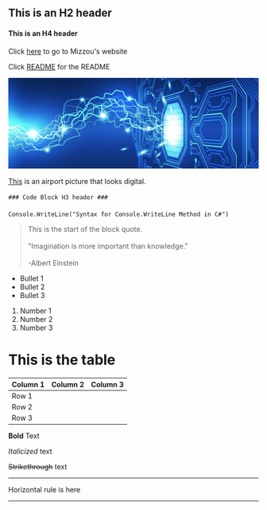 ## This is an H2 header ## 

#### This is an H4 header ####

Click [here](https://missouri.edu) to go to Mizzou's website

Click [README](https://github.com/byu26/IT2600-Git-GitHub-and-Markdown/blob/master/README.md) for the README

![Digital Systems](/DigitalSystems.jpg "Digital Systems Picture")

[This](http://www.integratedaerospace.com/commercial/systems/digital-systems/img/hero-digital-systems.jpg) is an airport picture that looks digital.

`### Code Block H3 header ### `
<br>
</br>
`Console.WriteLine("Syntax for Console.WriteLine Method in C#")`

>This is the start of the block quote.
><br>
></br>
>"Imagination is more important than knowledge."
><br>
></br>
>-Albert Einstein

* Bullet 1
* Bullet 2
* Bullet 3

1. Number 1
2. Number 2
3. Number 3

# This is the table #
| Column 1 | Column 2 | Column 3  |  
|------|----------|---------------|
| Row 1|
| Row 2|          |               |   
| Row 3|          |               | 


**Bold** Text

*Italicized* text

~~Strikethrough~~ text

---
Horizontal rule is here

--- 


